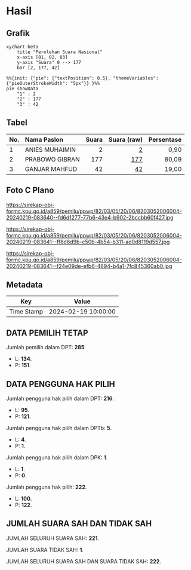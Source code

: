 # Hasil

## Grafik

```mermaid
xychart-beta
    title "Perolehan Suara Nasional"
    x-axis [01, 02, 03]
    y-axis "Suara" 0 --> 177
    bar [2, 177, 42]
```

```mermaid
%%{init: {"pie": {"textPosition": 0.5}, "themeVariables": {"pieOuterStrokeWidth": "5px"}} }%%
pie showData
    "1" : 2
    "2" : 177
    "3" : 42
```

## Tabel

| No. | Nama Paslon    | Suara | Suara (raw) | Persentase |
|:--- |:-------------- | -----:| -----------:| ----------:|
| 1   | ANIES MUHAIMIN | 2     | [2][p-1]    | 0,90       |
| 2   | PRABOWO GIBRAN | 177   | [177][p-2]  | 80,09      |
| 3   | GANJAR MAHFUD  | 42    | [42][p-3]   | 19,00      |


[p-1]: https://github.com/gigit-pemilu/pemilu-2024/blob/main/pilpres/hitung-suara/sub/82-maluku-utara/sub/03-halmahera-utara/sub/05-tobelo/sub/2006-wari/sub/004-tps/sub/paslon-1.txt
[p-2]: https://github.com/gigit-pemilu/pemilu-2024/blob/main/pilpres/hitung-suara/sub/82-maluku-utara/sub/03-halmahera-utara/sub/05-tobelo/sub/2006-wari/sub/004-tps/sub/paslon-2.txt
[p-3]: https://github.com/gigit-pemilu/pemilu-2024/blob/main/pilpres/hitung-suara/sub/82-maluku-utara/sub/03-halmahera-utara/sub/05-tobelo/sub/2006-wari/sub/004-tps/sub/paslon-3.txt

## Foto C Plano

https://sirekap-obj-formc.kpu.go.id/a859/pemilu/ppwp/82/03/05/20/06/8203052006004-20240219-083640--fd6d1277-77b6-43e4-b902-2bccbb60f427.jpg

https://sirekap-obj-formc.kpu.go.id/a859/pemilu/ppwp/82/03/05/20/06/8203052006004-20240219-083641--ff8d6d9b-c50b-4b54-b311-ad0d8119d557.jpg

https://sirekap-obj-formc.kpu.go.id/a859/pemilu/ppwp/82/03/05/20/06/8203052006004-20240219-083641--f24e09de-efb6-4694-b4a1-7fc845360ab0.jpg


## Metadata

| Key        | Value               |
| ---------- | ------------------- |
| Time Stamp | 2024-02-19 10:00:00 |


## DATA PEMILIH TETAP

Jumlah pemilih dalam DPT: **285**.
 * L: **134**.
 * P: **151**.

## DATA PENGGUNA HAK PILIH

Jumlah pengguna hak pilih dalam DPT: **216**.
 * L: **95**.
 * P: **121**.

Jumlah pengguna hak pilih dalam DPTb: **5**.
 * L: **4**.
 * P: **1**.

Jumlah pengguna hak pilih dalam DPK: **1**.
 * L: **1**.
 * P: **0**.

Jumlah pengguna hak pilih: **222**.
 * L: **100**.
 * P: **122**.

## JUMLAH SUARA SAH DAN TIDAK SAH

JUMLAH SELURUH SUARA SAH: **221**.

JUMLAH SUARA TIDAK SAH: **1**.

JUMLAH SELURUH SUARA SAH DAN SUARA TIDAK SAH: **222**.


